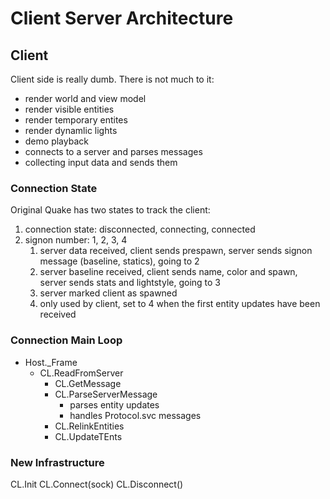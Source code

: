 # Client Server Architecture

## Client

Client side is really dumb. There is not much to it:

* render world and view model
* render visible entities
* render temporary entites
* render dynamlic lights
* demo playback
* connects to a server and parses messages
* collecting input data and sends them

### Connection State

Original Quake has two states to track the client:

1. connection state: disconnected, connecting, connected
1. signon number: 1, 2, 3, 4
    1. server data received, client sends prespawn, server sends signon message (baseline, statics), going to 2
    2. server baseline received, client sends name, color and spawn, server sends stats and lightstyle, going to 3
    3. server marked client as spawned
    4. only used by client, set to 4 when the first entity updates have been received

### Connection Main Loop

* Host._Frame
  * CL.ReadFromServer
    * CL.GetMessage
    * CL.ParseServerMessage
      * parses entity updates
      * handles Protocol.svc messages
    * CL.RelinkEntities
    * CL.UpdateTEnts

### New Infrastructure

CL.Init
CL.Connect(sock)
CL.Disconnect()
